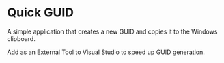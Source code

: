 # Quick GUID

A simple application that creates a new GUID and copies it to the Windows clipboard.

Add as an External Tool to Visual Studio to speed up GUID generation.